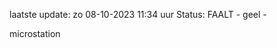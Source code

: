 laatste update: 
zo 08-10-2023 11:34   uur 
Status: FAALT - geel - 
<div class="service Y">microstation</div>